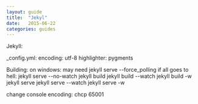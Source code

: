 ```yaml
---
layout: guide
title:  "Jekyl"
date:   2015-06-22
categories: guides
---
```


Jekyll:

_config.yml:
	encoding: utf-8
	highlighter: pygments

Building:
	on windows:
		may need jekyll serve --force_polling
		if all goes to hell: jekyll serve --no-watch
	jekyll build
	jekyll build --watch
	jekyll build -w
	jekyll serve
	jekyll serve --watch
	jekyll serve -w

change console encoding:
	chcp 65001

